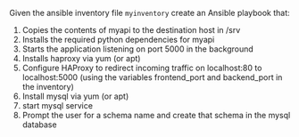 Given the ansible inventory file `myinventory` create an Ansible playbook that: 

1. Copies the contents of myapi to the destination host in /srv
2. Installs the required python dependencies for myapi
3. Starts the application listening on port 5000 in the background
4. Installs haproxy via yum (or apt)
5. Configure HAProxy to redirect incoming traffic on localhost:80 to localhost:5000 (using the variables frontend\_port and backend\_port in the inventory)
6. Install mysql via yum (or apt)
7. start mysql service
8. Prompt the user for a schema name and create that schema in the mysql database
